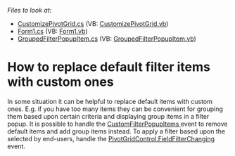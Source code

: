 <!-- default file list -->
*Files to look at*:

* [CustomizePivotGrid.cs](./CS/CustomFilterPopupSample/CustomizePivotGrid.cs) (VB: [CustomizePivotGrid.vb](./VB/CustomFilterPopupSample/CustomizePivotGrid.vb))
* [Form1.cs](./CS/CustomFilterPopupSample/Form1.cs) (VB: [Form1.vb](./VB/CustomFilterPopupSample/Form1.vb))
* [GroupedFilterPopupItem.cs](./CS/CustomFilterPopupSample/GroupedFilterPopupItem.cs) (VB: [GroupedFilterPopupItem.vb](./VB/CustomFilterPopupSample/GroupedFilterPopupItem.vb))
<!-- default file list end -->
# How to replace default filter items with custom ones


<p>In some situation it can be helpful to replace default items with custom ones. E.g. if you have too many items they can be convenient for grouping them based upon certain criteria and displaying group items in a filter popup. It is possible to handle the <a href="http://documentation.devexpress.com/#WPF/DevExpressXpfPivotGridPivotGridControl_CustomFilterPopupItemstopic">CustomFilterPopupItems </a> event to remove default items and add group items instead. To apply a filter based upon the selected by end-users, handle the <a href="http://documentation.devexpress.com/#WindowsForms/DevExpressXtraPivotGridPivotGridControl_FieldFilterChangingtopic">PivotGridControl.FieldFilterChanging</a> event.</p>

<br/>


